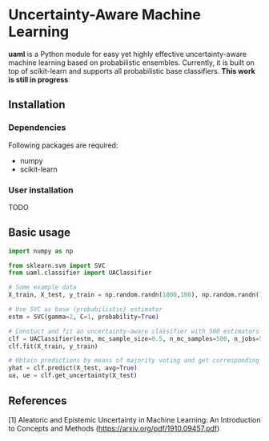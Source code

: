 # Uncertainty-Aware Machine Learning 

**uaml** is a Python module for easy yet highly effective uncertainty-aware machine learning based on probabilistic ensembles. Currently, it is built on top of scikit-learn and supports all probabilistic base classifiers. **This work is still in progress**

## Installation 

### Dependencies 

Following packages are required:

* numpy 
* scikit-learn

### User installation

TODO

## Basic usage

```python
import numpy as np

from sklearn.svm import SVC
from uaml.classifier import UAClassifier

# Some example data
X_train, X_test, y_train = np.random.randn(1000,100), np.random.randn(100,100), np.random.randint(0,5,1000)

# Use SVC as base (probabilistic) estimator
estm = SVC(gamma=2, C=1, probability=True) 

# Constuct and fit an uncertainty-aware classifier with 500 estimators and parellilize over 5 cores 
clf = UAClassifier(estm, mc_sample_size=0.5, n_mc_samples=500, n_jobs=5)
clf.fit(X_train, y_train)

# Obtain predictions by means of majority voting and get corresponding uncertainties
yhat = clf.predict(X_test, avg=True)
ua, ue = clf.get_uncertainty(X_test)
```

## References

[1] Aleatoric and Epistemic Uncertainty in
Machine Learning: An Introduction
to Concepts and Methods (https://arxiv.org/pdf/1910.09457.pdf)

